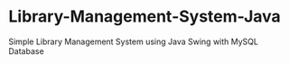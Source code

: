 # Library-Management-System-Java
Simple Library Management System using Java Swing with MySQL Database

